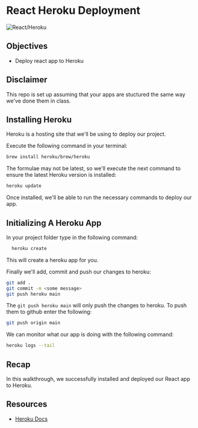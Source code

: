 # React Heroku Deployment

![React/Heroku](https://img.search.brave.com/IzAeh_TIlWTn4VKa0RMFXKX-hnstcRPdK4peRVjwj4s/rs:fit:1160:600:1/g:ce/aHR0cDovL2Jsb2cu/bG9naWN3aW5kLmNv/bS9jb250ZW50L2lt/YWdlcy8yMDIwLzEw/L2RlcGxveS1yZWFj/dC1hcHAtaGVyb2t1/LmpwZw)

## Objectives

- Deploy react app to Heroku

## Disclaimer

This repo is set up assuming that your apps are stuctured the same way we've done them in class.

## Installing Heroku

Heroku is a hosting site that we'll be using to deploy our project.

Execute the following command in your terminal:

```sh
brew install heroku/brew/heroku
```

The formulae may not be latest, so we'll execute the next command to ensure the latest Heroku version is installed:

```sh
heroku update
```

Once installed, we'll be able to run the necessary commands to deploy our app.

## Initializing A Heroku App

In your project folder type in the following command:

```sh
  heroku create
```

This will create a heroku app for you.

Finally we'll add, commit and push our changes to heroku:

```sh
git add .
git commit -m <some message>
git push heroku main
```

The `git push heroku main` will only push the changes to heroku. To push them to github enter the following:

```sh
git push origin main
```

We can monitor what our app is doing with the following command:

```sh
heroku logs --tail
```

## Recap

In this walkthrough, we successfully installed and deployed our React app to Heroku.

## Resources

- [Heroku Docs](https://devcenter.heroku.com/categories/heroku-architecture)
